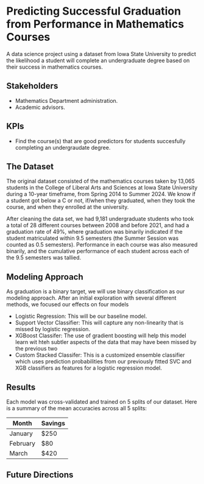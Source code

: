 # Predicting Successful Graduation from Performance in Mathematics Courses

A data science project using a dataset from Iowa State University to predict the likelihood a student will complete an undergraduate degree based on their success in mathematics courses. 

## Stakeholders
- Mathematics Department administration.
- Academic advisors.
 
## KPIs
- Find the course(s) that are good predictors for students succesfully completing an undergraudate degree.

## The Dataset

The original dataset consisted of the mathematics courses taken by 13,065 students in the College of Liberal Arts and Sciences at Iowa State University during a 10-year timeframe, from Spring 2014 to Summer 2024. We know if a student got below a C or not, if/when they graduated, when they took the course, and when they enrolled at the university.

After cleaning the data set, we had 9,181 undergraduate students who took a total of 28 different courses between 2008 and before 2021, and had a graduation rate of 49\%, where graduation was binarily indicated if the student matriculated within 9.5 semesters (the Summer Session was counted as 0.5 semesters). Performance in each course was also measured binarily, and the cumulative performance of each student across each of the 9.5 semesters was tallied.

## Modeling Approach

As graduation is a binary target, we will use binary classification as our modeling approach. After an initial exploration with several different methods, we focused our effects on four models

- Logistic Regression: This will be our baseline model.
- Support Vector Classifier: This will capture any non-linearity that is missed by logistic regression.
- XGBoost Classifer: The use of gradient boosting will help this model learn wit hteh subtler aspects of the data that may have been missed by the previous two
- Custom Stacked Classifer: This is a customized ensemble classifier which uses prediction probabilities from our previously fitted SVC and XGB classifiers as features for a logistic regression model.

## Results

Each model was cross-validated and trained on 5 splits of our dataset. Here is a summary of the mean accuracies across all 5 splits:

| Month    | Savings |
| -------- | ------- |
| January  | $250    |
| February | $80     |
| March    | $420    |

## Future Directions
